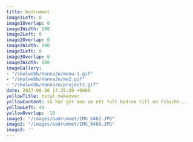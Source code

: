 ```yaml
---
title: badrummet
image1Left: 0
image1Overlap: 0
image1Width: 100
image2Left: 0
image2Overlap: 0
image2Width: 100
image3Left: 0
image3Overlap: 0
image3Width: 100
imageGallery:
- "/skolwebb/HannaJo/menu-1.gif"
- "/skolwebb/HannaJo/me2.gif"
- "/skolwebb/HannaJo/project2.gif"
date: 2017-08-30 17:25:39 +0000
yellowTitle: total makeover
yellowContent: så här gör man om ett fult badrum till en fräscht...
yellowLeft: 40
yellowOverlap: -10
image1: "/images/badrummet/IMG_6462.JPG"
image2: "/images/badrummet/IMG_6488.JPG"
image3: ''
---
```

